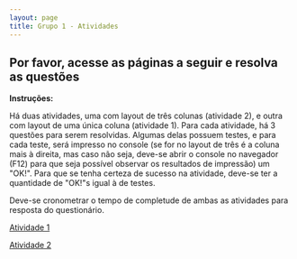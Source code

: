 ```yaml
---
layout: page
title: Grupo 1 - Atividades
---
```


## Por favor, acesse as páginas a seguir e resolva as questões

**Instruções:**

Há duas atividades, uma com layout de três colunas (atividade 2), e outra com layout de uma única coluna (atividade 1). Para cada atividade, há 3 questões para serem resolvidas. Algumas delas possuem testes, e para cada teste, será impresso no console (se for no layout de três é a coluna mais à direita, mas caso não seja, deve-se abrir o console no navegador (F12) para que seja possível observar os resultados de impressão) um "OK!". Para que se tenha certeza de sucesso na atividade, deve-se ter a quantidade de "OK!"s igual à de testes.

Deve-se cronometrar o tempo de completude de ambas as atividades para resposta do questionário.

[Atividade 1](atividade1)

[Atividade 2](atividade2)
